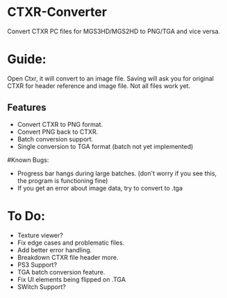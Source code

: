 # CTXR-Converter
Convert CTXR PC files for MGS3HD/MGS2HD to PNG/TGA and vice versa.

# Guide:
Open Ctxr, it will convert to an image file. 
Saving will ask you for original CTXR for header reference and image file.
Not all files work yet.

## Features

- Convert CTXR to PNG format.
- Convert PNG back to CTXR.
- Batch conversion support.
- Single conversion to TGA format (batch not yet implemented)

#Known Bugs:

- Progress bar hangs during large batches. (don't worry if you see this, the program is functioning fine)
- If you get an error about image data, try to convert to .tga

# To Do:
- Texture viewer?
- Fix edge cases and problematic files.
- Add better error handling.
- Breakdown CTXR file header more.
- PS3 Support?
- TGA batch conversion feature.
- Fix UI elements being flipped on .TGA
- SWitch Support?
